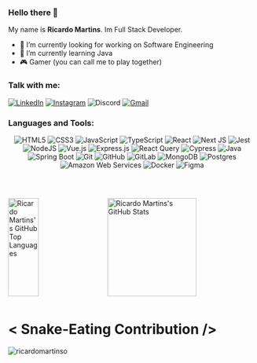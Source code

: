 

### Hello there 👋
My name is **Ricardo Martins**. Im Full Stack Developer.

- 🔭 I’m currently looking for working on Software Engineering
- 🌱 I’m currently learning Java
- 🎮 Gamer (you can call me to play together)

### Talk with me:

<div align="left">
    
[![LinkedIn](https://img.shields.io/badge/linkedin-%230077B5.svg?style=for-the-badge&logo=linkedin&logoColor=white)](https://www.linkedin.com/in/ricardomartinso/)
[![Instagram](https://img.shields.io/badge/Instagram-E4405F?style=for-the-badge&logo=instagram&logoColor=white)](https://www.instagram.com/ricardoomartins_)
![Discord](https://img.shields.io/badge/c4rd%233991-%235865F2.svg?style=for-the-badge&labelColor=%235865F2&logo=discord&logoColor=white)
[![Gmail](https://img.shields.io/badge/Gmail-D14836?style=for-the-badge&logo=gmail&logoColor=white)](mailto:ricardomartinso.dev@gmail.com?Subject=Gostaria%20de%20entrar%20em%20contato.)
    
</div>


### Languages and Tools:

<div align="center">
    
    
![HTML5](https://img.shields.io/badge/html5-%23E34F26.svg?style=for-the-badge&logo=html5&logoColor=white)
![CSS3](https://img.shields.io/badge/css3-%231572B6.svg?style=for-the-badge&logo=css3&logoColor=white)
![JavaScript](https://img.shields.io/badge/javascript-%23323330.svg?style=for-the-badge&logo=javascript&logoColor=%23F7DF1E)
![TypeScript](https://img.shields.io/badge/typescript-%23007ACC.svg?style=for-the-badge&logo=typescript&logoColor=white)
![React](https://img.shields.io/badge/react-%2320232a.svg?style=for-the-badge&logo=react&logoColor=%2361DAFB)
![Next JS](https://img.shields.io/badge/Next-black?style=for-the-badge&logo=next.js&logoColor=white)
![Jest](https://img.shields.io/badge/-jest-%23C21325?style=for-the-badge&logo=jest&logoColor=white)
![NodeJS](https://img.shields.io/badge/node.js-6DA55F?style=for-the-badge&logo=node.js&logoColor=white)
![Vue.js](https://img.shields.io/badge/vuejs-%2335495e.svg?style=for-the-badge&logo=vuedotjs&logoColor=%234FC08D)
![Express.js](https://img.shields.io/badge/express.js-%23404d59.svg?style=for-the-badge&logo=express&logoColor=%2361DAFB)
![React Query](https://img.shields.io/badge/-React%20Query-FF4154?style=for-the-badge&logo=react%20query&logoColor=white)
![Cypress](https://img.shields.io/badge/-cypress-%23E5E5E5?style=for-the-badge&logo=cypress&logoColor=058a5e)
![Java](https://img.shields.io/badge/java-%23ED8B00.svg?style=for-the-badge&logo=java&logoColor=white)
![Spring Boot](https://img.shields.io/badge/Spring_Boot-F2F4F9?style=for-the-badge&logo=spring-boot)
![Git](https://img.shields.io/badge/git-%23F05033.svg?style=for-the-badge&logo=git&logoColor=white)
![GitHub](https://img.shields.io/badge/github-%23121011.svg?style=for-the-badge&logo=github&logoColor=white)
![GitLab](https://img.shields.io/badge/gitlab-%23181717.svg?style=for-the-badge&logo=gitlab&logoColor=white)
![MongoDB](https://img.shields.io/badge/MongoDB-%234ea94b.svg?style=for-the-badge&logo=mongodb&logoColor=white)
![Postgres](https://img.shields.io/badge/postgres-%23316192.svg?style=for-the-badge&logo=postgresql&logoColor=white)
![Amazon Web Services](https://img.shields.io/badge/Amazon_AWS-FF9900?style=for-the-badge&logo=amazonaws&logoColor=white)
![Docker](https://img.shields.io/badge/Docker-2CA5E0?style=for-the-badge&logo=docker&logoColor=white)
![Figma](https://img.shields.io/badge/figma-%23F24E1E.svg?style=for-the-badge&logo=figma&logoColor=white)


</div>

### <br>

<div>
  <a href="https://github.com/anuraghazra/github-readme-stats">
    
  <img align="center" width="35%" alt="Ricardo Martins's GitHub Top Languages" src="https://github-readme-stats.vercel.app/api/top-langs/?username=ricardomartinso&theme=midnight-purple" height="200" />

  </a>
  <a href="https://github.com/anuraghazra/convoychat">
    <img align="right" width="60%" height="200" alt="Ricardo Martins's GitHub Stats" src="https://github-readme-stats.vercel.app/api?username=ricardomartinso&show_icons=true&hide_border=true&theme=midnight-purple"/>
  </a>
</div>

#
<div style="margin-top:50px">
<h1> < Snake-Eating Contribution /> </h1>
<p><img align="center" src="https://github.com/ricardomartinso/ricardomartinso/blob/output/github-contribution-grid-snake.svg" alt="ricardomartinso" /></p>
</div>

